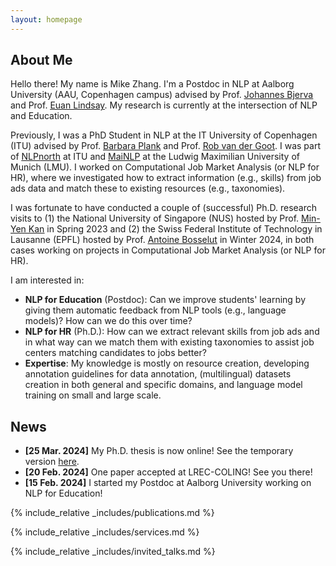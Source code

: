 ```yaml
---
layout: homepage
---
```


## About Me

Hello there! My name is Mike Zhang. I'm a Postdoc in NLP at Aalborg University (AAU, Copenhagen campus) advised by Prof. <a href="https://bjerva.github.io/"><u>Johannes Bjerva</u></a> and Prof. <a href="https://vbn.aau.dk/en/persons/153280"><u>Euan Lindsay</u></a>. My research is currently at the intersection of NLP and Education.

Previously, I was a PhD Student in NLP at the IT University of Copenhagen (ITU)
advised by Prof. <a href="http://bplank.github.io"><u>Barbara Plank</u></a> and Prof. <a href="http://robvanderg.github.io"><u>Rob van der Goot</u></a>. I was part of
<a href="http://nlpnorth.github.io"><u>NLPnorth</u></a> at ITU and <a href="https://mainlp.github.io"><u>MaiNLP</u></a> at the Ludwig Maximilian University of Munich (LMU). I worked on Computational Job Market Analysis (or NLP for HR), where we investigated how to extract information (e.g., skills) from job ads data and match these to existing resources (e.g., taxonomies).

I was fortunate to have conducted a couple of (successful) Ph.D. research visits to (1) the National University of Singapore (NUS) hosted by Prof. <a href="https://www.comp.nus.edu.sg/~kanmy/"><u>Min-Yen Kan</u></a> in Spring 2023 and (2) the Swiss Federal Institute of Technology in Lausanne (EPFL) hosted by Prof. <a href="https://atcbosselut.github.io/"><u>Antoine Bosselut</u></a> in Winter 2024, in both cases working on projects in Computational Job Market Analysis (or NLP for HR).

I am interested in:
  - **NLP for Education** (Postdoc): Can we improve students' learning by giving them automatic feedback from NLP tools (e.g., language models)? How can we do this over time?
  - **NLP for HR** (Ph.D.): How can we extract relevant skills from job ads and in what way can we match them with existing taxonomies to assist job centers matching candidates to jobs better?
  - **Expertise**: My knowledge is mostly on resource creation, developing annotation guidelines for data annotation, (multilingual) datasets creation in both general and specific domains, and language model training on small and large scale.


## News

- **[25 Mar. 2024]** My Ph.D. thesis is now online! See the temporary version [here](https://pure.itu.dk/ws/portalfiles/portal/103296564/PhD_Thesis_Temporary_Version_Mike_Zhang.pdf).
- **[20 Feb. 2024]** One paper accepted at LREC-COLING! See you there!
- **[15 Feb. 2024]** I started my Postdoc at Aalborg University working on NLP for Education!

{% include_relative _includes/publications.md %}

{% include_relative _includes/services.md %}

{% include_relative _includes/invited_talks.md %}
